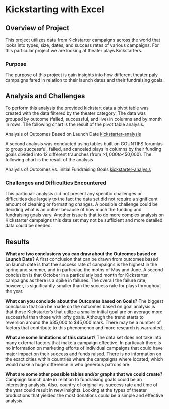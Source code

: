 # Kickstarting with Excel

## Overview of Project
This project utilizes data from Kickstarter campaigns across the world that looks into types, size, dates, and success rates of various campaigns. For this particular project we are looking at theater plays Kickstarters. 
### Purpose
The purpose of this project is gain insights into how different theater paly campaigns fared in relation to their launch dates and their fundraising goals. 
## Analysis and Challenges
To perform this analysis the provided kickstart data a pivot table was created with the data filtered by the theater category. The data was grouped by outcome (failed, successful, and live) in columns and by month in rows. The following chart is the result of the pivot table analysis. 

Analysis of Outcomes Based on Launch Date [kickstarter-analysis](https://github.com/AsaHolley/kickstarter-analysis/blob/main/Outcomes_vs_Goals.png) 

A second analysis was conducted using tables built on COUNTIFS forumlas to group successful, failed, and canceled plays in columns by their funding goals divided into 12 different traunches (from >$1,000 to <$50,000). The following chart is the result of the analysis

Analysis of Outcomes vs. initial Fundraising Goals
[kickstarter-analysis](https://github.com/AsaHolley/kickstarter-analysis/blob/main/Theater_Outcomes_vs_Launch.png) 


### Challenges and Difficulties Encountered
This particualr analysis did not present any specific challenges or difficulties due largely to the fact the data set did not require a significant amount of cleaning or formatting changes. A possible challenge could be deciding what is an outlier because of how much the funding and fundraising goals vary. Another issue is that to do more complex analysis on Kickstarter campaigns this data set may not be sufficient and more detailed data could be needed. 

## Results

**What are two conclusions you can draw about the Outcomes based on Launch Date?**
A first conclusion that can be drawn from outcomes based on launch date is that the success rate of campaigns is the highest in the spring and summer, and in particular, the moths of May and June. A second conclusion is that October in a particularly bad month for Kickstarter campaigns as there is a spike in failures. The overall the failure rate, however, is significantly smaller than the success rate for plays throughout the year. 

**What can you conclude about the Outcomes based on Goals?**
The biggest conclusion that can be made on the outcomes based on goal analysis is that those Kickstarter’s that utilize a smaller initial goal are on average more successful than those with lofty goals. Although the trend starts to reversion around the $35,000 to $45,000 mark. There may be a number of factors that contribute to this phenomenon and more research is warranted. 
 
 **What are some limitations of this dataset?**
The data set does not take into many external factors that make a campaign effective. In particualr there is no information on marketing efforts of individual campaigns that could have major impact on their success and funds raised. There is no information on the exact cities within countries where the campaigns where located, which would make a huge difference in who generous patrons are. 

**What are some other possible tables and/or graphs that we could create?**
Campaign launch date in relation to fundraising goals could be an interesting analysis. Also, country of original vs. success rate and time of the year could result in new insights. Looking at the types of theater productions that yielded the most donations could be a simple and effective analysis.
